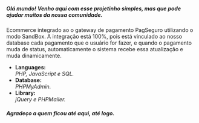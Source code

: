 <h5>Olá mundo! Venho aqui com esse projetinho simples, mas que pode ajudar muitos da nossa comunidade.</h5>
<p>Ecommerce integrado ao o gateway de pagamento PagSeguro utilizando o modo SandBox. A integração está 100%, pois está vinculado ao nosso database cada pagamento que o usuário for fazer, e quando o pagamento muda de status, automaticamente o sistema recebe essa atualização e muda dinamicamente.</p>



<ul>
<li>
  <strong>Languages: </strong><br />
  <i>PHP, JavaScript e SQL.</i>
 </li>

<li>
  <strong>Database: </br /></strong>
  <i>PHPMyAdmin.</i>
</li>

<li>
  <strong>Library: <br /></strong>
  <i>jQuery e PHPMailer.</i>
</ul>

<h5>Agradeço a quem ficou até aqui, até logo.</h5>
